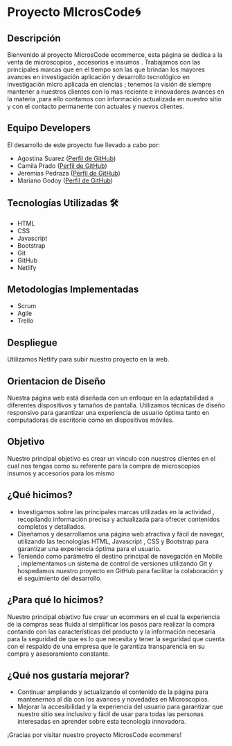 # Proyecto MIcrosCode🌀

## Descripción
Bienvenido al proyecto MicrosCode ecommerce, esta  página se dedica a la venta de microscopios  , accesorios e insumos . Trabajamos con las principales marcas que en el tiempo son las que brindan los mayores avances en investigación aplicación y desarrollo tecnológico en investigación micro aplicada en ciencias ; tenemos la visión de siempre mantener a nuestros clientes con lo mas reciente e innovadores avances en la materia ,para ello contamos con información actualizada en nuestro sitio y con el contacto permanente con  actuales y nuevos clientes.

## Equipo Developers 
El desarrollo de este proyecto fue llevado a cabo por:

- Agostina Suarez ([Perfil de GitHub](https://github.com/agosssuarez))
- Camila Prado ([Perfil de GitHub](https://github.com/camiiprd))
- Jeremias Pedraza ([Perfil de GitHub](https://github.com/jpedraza-1))
- Mariano Godoy ([Perfil de GitHub](https://github.com/Mariano-Godoy))

## Tecnologías Utilizadas 🛠️
- HTML
- CSS
- Javascript
- Bootstrap
- Git
- GitHub
- Netlify

## Metodologias Implementadas
- Scrum
- Agile
- Trello

## Despliegue 
Utilizamos Netlify para subir nuestro proyecto en la web.


## Orientacion de Diseño
Nuestra página web está diseñada con un enfoque en la adaptabilidad a diferentes dispositivos y tamaños de pantalla. Utilizamos técnicas de diseño responsivo para garantizar una experiencia de usuario óptima tanto en computadoras de escritorio como en dispositivos móviles.


## Objetivo 
Nuestro principal objetivo es crear un vinculo con nuestros clientes en el cual nos tengas como su referente para la compra de microscopios insumos y accesorios para los mismo 

## ¿Qué hicimos? 
- Investigamos sobre las principales marcas utilizadas en la actividad , recopilando información precisa y actualizada para ofrecer contenidos completos y detallados.
- Diseñamos y desarrollamos una página web atractiva y fácil de navegar, utilizando las tecnologías HTML, Javascript , CSS y Bootstrap para garantizar una experiencia óptima para el usuario.
- Teniendo como parámetro el destino principal de navegación en Mobile , implementamos un sistema de control de versiones utilizando Git y hospedamos nuestro proyecto en GitHub para facilitar la colaboración y el seguimiento del desarrollo.

## ¿Para qué lo hicimos? 
Nuestro principal objetivo fue crear un ecommers en el cual la experiencia de la compras seas fluida al simplificar los pasos para realizar la compra  contando con las características del producto y la información necesaria para la seguridad de que es lo que necesita y tener la seguridad que cuenta con el respaldo de una empresa que le garantiza transparencia en su compra y asesoramiento constante.

## ¿Qué nos gustaría mejorar? 
- Continuar ampliando y actualizando el contenido de la página para mantenernos al día con los avances y novedades en Microscopios.
- Mejorar la accesibilidad y la experiencia del usuario para garantizar que nuestro sitio sea inclusivo y fácil de usar para todas las personas interesadas en aprender sobre esta tecnología innovadora.

¡Gracias por visitar nuestro proyecto MicrosCode ecommers! 


